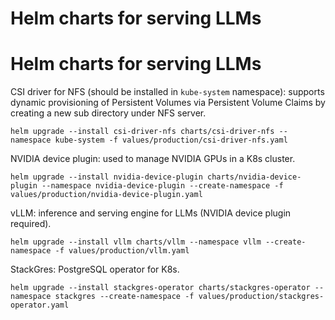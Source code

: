 # Helm charts for serving LLMs

# Helm charts for serving LLMs

CSI driver for NFS (should be installed in `kube-system` namespace): supports dynamic provisioning of Persistent Volumes via Persistent Volume Claims by creating a new sub directory under NFS server.

`helm upgrade --install csi-driver-nfs charts/csi-driver-nfs --namespace kube-system -f values/production/csi-driver-nfs.yaml`

NVIDIA device plugin: used to manage NVIDIA GPUs in a K8s cluster.

`helm upgrade --install nvidia-device-plugin charts/nvidia-device-plugin --namespace nvidia-device-plugin --create-namespace -f values/production/nvidia-device-plugin.yaml`

vLLM: inference and serving engine for LLMs (NVIDIA device plugin required).

`helm upgrade --install vllm charts/vllm --namespace vllm --create-namespace -f values/production/vllm.yaml`

StackGres: PostgreSQL operator for K8s.

`helm upgrade --install stackgres-operator charts/stackgres-operator --namespace stackgres --create-namespace -f values/production/stackgres-operator.yaml`
